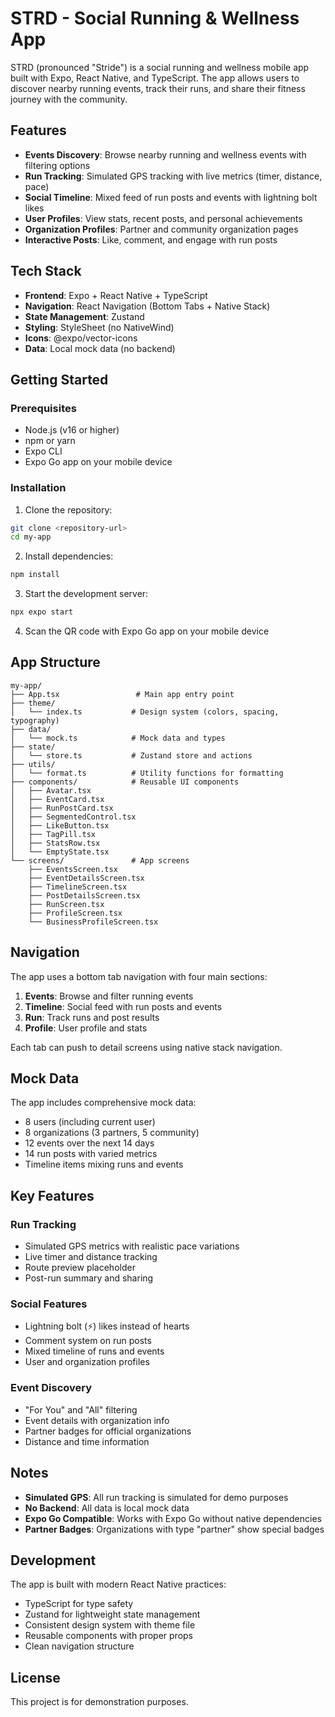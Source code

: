 # STRD - Social Running & Wellness App

STRD (pronounced "Stride") is a social running and wellness mobile app built with Expo, React Native, and TypeScript. The app allows users to discover nearby running events, track their runs, and share their fitness journey with the community.

## Features

- **Events Discovery**: Browse nearby running and wellness events with filtering options
- **Run Tracking**: Simulated GPS tracking with live metrics (timer, distance, pace)
- **Social Timeline**: Mixed feed of run posts and events with lightning bolt likes
- **User Profiles**: View stats, recent posts, and personal achievements
- **Organization Profiles**: Partner and community organization pages
- **Interactive Posts**: Like, comment, and engage with run posts

## Tech Stack

- **Frontend**: Expo + React Native + TypeScript
- **Navigation**: React Navigation (Bottom Tabs + Native Stack)
- **State Management**: Zustand
- **Styling**: StyleSheet (no NativeWind)
- **Icons**: @expo/vector-icons
- **Data**: Local mock data (no backend)

## Getting Started

### Prerequisites

- Node.js (v16 or higher)
- npm or yarn
- Expo CLI
- Expo Go app on your mobile device

### Installation

1. Clone the repository:
```bash
git clone <repository-url>
cd my-app
```

2. Install dependencies:
```bash
npm install
```

3. Start the development server:
```bash
npx expo start
```

4. Scan the QR code with Expo Go app on your mobile device

## App Structure

```
my-app/
├── App.tsx                 # Main app entry point
├── theme/
│   └── index.ts           # Design system (colors, spacing, typography)
├── data/
│   └── mock.ts            # Mock data and types
├── state/
│   └── store.ts           # Zustand store and actions
├── utils/
│   └── format.ts          # Utility functions for formatting
├── components/            # Reusable UI components
│   ├── Avatar.tsx
│   ├── EventCard.tsx
│   ├── RunPostCard.tsx
│   ├── SegmentedControl.tsx
│   ├── LikeButton.tsx
│   ├── TagPill.tsx
│   ├── StatsRow.tsx
│   └── EmptyState.tsx
└── screens/               # App screens
    ├── EventsScreen.tsx
    ├── EventDetailsScreen.tsx
    ├── TimelineScreen.tsx
    ├── PostDetailsScreen.tsx
    ├── RunScreen.tsx
    ├── ProfileScreen.tsx
    └── BusinessProfileScreen.tsx
```

## Navigation

The app uses a bottom tab navigation with four main sections:

1. **Events**: Browse and filter running events
2. **Timeline**: Social feed with run posts and events
3. **Run**: Track runs and post results
4. **Profile**: User profile and stats

Each tab can push to detail screens using native stack navigation.

## Mock Data

The app includes comprehensive mock data:
- 8 users (including current user)
- 8 organizations (3 partners, 5 community)
- 12 events over the next 14 days
- 14 run posts with varied metrics
- Timeline items mixing runs and events

## Key Features

### Run Tracking
- Simulated GPS metrics with realistic pace variations
- Live timer and distance tracking
- Route preview placeholder
- Post-run summary and sharing

### Social Features
- Lightning bolt (⚡) likes instead of hearts
- Comment system on run posts
- Mixed timeline of runs and events
- User and organization profiles

### Event Discovery
- "For You" and "All" filtering
- Event details with organization info
- Partner badges for official organizations
- Distance and time information

## Notes

- **Simulated GPS**: All run tracking is simulated for demo purposes
- **No Backend**: All data is local mock data
- **Expo Go Compatible**: Works with Expo Go without native dependencies
- **Partner Badges**: Organizations with type "partner" show special badges

## Development

The app is built with modern React Native practices:
- TypeScript for type safety
- Zustand for lightweight state management
- Consistent design system with theme file
- Reusable components with proper props
- Clean navigation structure

## License

This project is for demonstration purposes.
